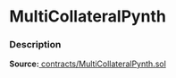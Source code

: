 # MultiCollateralPynth

### Description <a href="description" id="description"></a>

**Source:**[ contracts/MultiCollateralPynth.sol](https://github.com/perifinance/peri-finance/blob/master/contracts/MultiCollateralPynth.sol)

